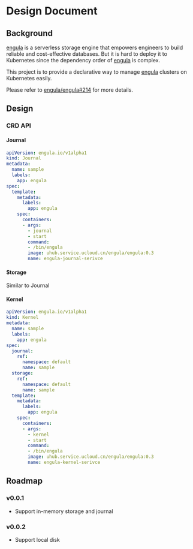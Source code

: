 # Design Document

## Background

[engula][] is a serverless storage engine that empowers engineers to build reliable and cost-effective databases. But it is hard to deploy it to Kubernetes since the dependency order of [engula][] is complex. 

This project is to provide a declarative way to manage [engula][] clusters on Kubernetes easily. 

Please refer to [engula/engula#214](https://github.com/engula/engula/discussions/214) for more details.

## Design

### CRD API

#### Journal

```YAML
apiVersion: engula.io/v1alpha1
kind: Journal
metadata:
  name: sample
  labels:
    app: engula
spec:
  template:
    metadata:
      labels:
        app: engula
    spec:
      containers:
      - args:
        - journal
        - start
        command:
        - /bin/engula
        image: uhub.service.ucloud.cn/engula/engula:0.3
        name: engula-journal-serivce
```

#### Storage

Similar to Journal

#### Kernel

```YAML
apiVersion: engula.io/v1alpha1
kind: Kernel
metadata:
  name: sample
  labels:
    app: engula
spec:
  journal:
    ref:
      namespace: default
      name: sample
  storage:
    ref:
      namespace: default
      name: sample
  template:
    metadata:
      labels:
        app: engula
    spec:
      containers:
      - args:
        - kernel
        - start
        command:
        - /bin/engula
        image: uhub.service.ucloud.cn/engula/engula:0.3
        name: engula-kernel-serivce
```

## Roadmap

### v0.0.1

- Support in-memory storage and journal

### v0.0.2

- Support local disk

[engula]: https://github.com/engula/engula
